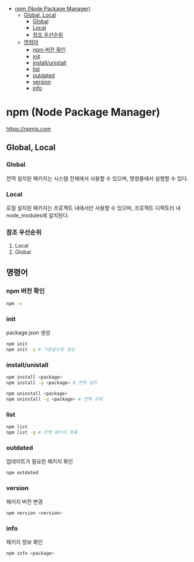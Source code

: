 - [npm (Node Package Manager)](#npm-node-package-manager)
  - [Global, Local](#global-local)
    - [Global](#global)
    - [Local](#local)
    - [참조 우선순위](#참조-우선순위)
  - [명령어](#명령어)
    - [npm 버전 확인](#npm-버전-확인)
    - [init](#init)
    - [install/unistall](#installunistall)
    - [list](#list)
    - [outdated](#outdated)
    - [version](#version)
    - [info](#info)


# npm (Node Package Manager)
https://npmjs.com

## Global, Local
### Global
전역 설치된 패키지는 시스템 전체에서 사용할 수 있으며, 명령줄에서 실행할 수 있다.

### Local
로컬 설치된 패키지는 프로젝트 내에서만 사용할 수 있으며, 프로젝트 디렉토리 내 node_modules에 설치된다.

### 참조 우선순위
1. Local
2. Global

## 명령어
### npm 버전 확인
``` bash
npm -v
```

### init
package.json 생성
``` bash
npm init
npm init -y # 기본값으로 생성
```

### install/unistall
``` bash
npm install <package>
npm install -g <package> # 전역 설치

npm uninstall <package>
npm uninstall -g <package> # 전역 삭제
```

### list
``` bash
npm list
npm list -g # 전역 패키지 목록
```

### outdated
업데이트가 필요한 패키지 확인
``` bash
npm outdated
```

### version
패키지 버전 변경
``` bash
npm version <version>
```
### info
패키지 정보 확인
``` bash
npm info <package>
```
